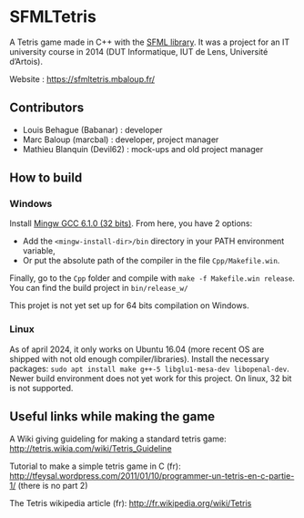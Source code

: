 # SFMLTetris

A Tetris game made in C++ with the [SFML library](https://www.sfml-dev.org/index.php).
It was a project for an IT university course in 2014 (DUT Informatique, IUT de Lens, Université d’Artois).

Website : https://sfmltetris.mbaloup.fr/

## Contributors

- Louis Behague (Babanar) : developer
- Marc Baloup (marcbal) : developer, project manager
- Mathieu Blanquin (Devil62) : mock-ups and old project manager

## How to build

### Windows

Install [Mingw GCC 6.1.0 (32 bits)](https://sourceforge.net/projects/mingw-w64/files/Toolchains%20targetting%20Win32/Personal%20Builds/mingw-builds/6.1.0/threads-posix/dwarf/i686-6.1.0-release-posix-dwarf-rt_v5-rev0.7z/download).
From here, you have 2 options:

* Add the `<mingw-install-dir>/bin` directory in your PATH environment variable,
* Or put the absolute path of the compiler in the file `Cpp/Makefile.win`.

Finally, go to the `Cpp` folder and compile with `make -f Makefile.win release`. You can find the build project in `bin/release_w/`

This projet is not yet set up for 64 bits compilation on Windows.

### Linux

As of april 2024, it only works on Ubuntu 16.04 (more recent OS are shipped with not old enough compiler/libraries).
Install the necessary packages: `sudo apt install make g++-5 libglu1-mesa-dev libopenal-dev`.
Newer build environment does not yet work for this project.
On linux, 32 bit is not supported.


## Useful links while making the game

A Wiki giving guideling for making a standard tetris game: http://tetris.wikia.com/wiki/Tetris_Guideline

Tutorial to make a simple tetris game in C (fr): http://tfeysal.wordpress.com/2011/01/10/programmer-un-tetris-en-c-partie-1/
(there is no part 2)

The Tetris wikipedia article (fr): http://fr.wikipedia.org/wiki/Tetris

